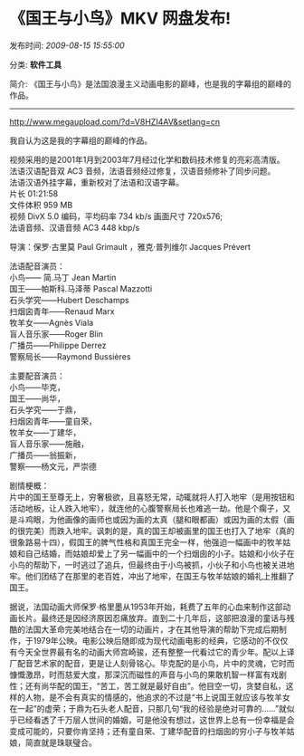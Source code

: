 # 《国王与小鸟》MKV 网盘发布!

发布时间: *2009-08-15 15:55:00*

分类: __软件工具__

简介: 《国王与小鸟》是法国浪漫主义动画电影的巅峰，也是我的字幕组的巅峰的作品。

---------
<http://www.megaupload.com/?d=V8HZI4AV&setlang=cn>

我自认为这是我的字幕组的巅峰的作品。

视频采用的是2001年1月到2003年7月经过化学和数码技术修复的亮彩高清版。  
法语汉语配音双 AC3 音频，法语音频经过修复，汉语音频修补了同步问题。  
法语汉语外挂字幕，重新校对了法语和汉语字幕。  
片长 01:21:58  
文件体积 959 MB  
视频 DivX 5.0 编码，平均码率 734 kb/s 画面尺寸 720x576;  
法语音频、汉语音频 AC3 448 kbp/s  
  
导演：保罗·古里莫 Paul Grimault ，雅克·普列维尔 Jacques Prévert  
  
法语配音演员：  
小鸟—— 简.马丁 Jean Martin  
国王——帕斯科.马泽蒂 Pascal Mazzotti  
石头学究——Hubert Deschamps  
扫烟囟青年——Renaud Marx  
牧羊女——Agnès Viala  
盲人音乐家——Roger Blin  
广播员——Philippe Derrez  
警察局长——Raymond Bussières  
  
主要配音演员：  
小鸟——毕克，  
国王——尚华，  
石头学究——于鼎，  
扫烟囟青年——童自荣，  
牧羊女——丁建华，  
盲人音乐家——施融，  
广播员——翁振新，  
警察——杨文元，严崇德  
  
剧情梗概：  
片中的国王至尊无上，穷奢极欲，且喜怒无常，动辄就将人打入地牢（是用按钮和活动地板，让人跌入地牢），就连他的心腹警察局长也难逃一劫。他是个瘸子，又是斗鸡眼，为他画像的画师也或因为画的太真（腿和眼都画）或因为画的太假（画的很完美）而跌入地牢。讽刺的是，真的国王却被画里的国王也打入了地牢（真的很象路易十四），假国王的脾气性格和真国王完全一样，他强迫一幅画中的牧羊姑娘和自己结婚，而姑娘却爱上了另一幅画中的一个扫烟囱的小子。姑娘和小伙子在小鸟的帮助下，一时逃过了追兵，但最终由于小鸟被抓，小伙子和小鸟也被关进地牢。他们团结了在那里的老百姓，冲出了地牢，在国王与牧羊姑娘的婚礼上推翻了国王。  
  
据说，法国动画大师保罗·格里墨从1953年开始，耗费了五年的心血来制作这部动画长片。最终还是因经济原因忍痛放弃。直到二十几年后，这部把浪漫的童话与残酷的法国大革命完美地结合在一切的动画片，才在其他导演的帮助下完成后期制作，于1979年公映。电影公映后随即成为现代动画电影的经典，它感动的不仅仅有今天全世界最有名的动画大师宫崎骏，还有整整一代看过它的青少年。配以上译厂配音艺术家的配音，更是让人刻骨铭心。毕克配的是小鸟，片中的灵魂，它时而慷慨激昂，时而慈爱大度，那深沉而磁性的声音与小鸟的果敢机智一样富有戏剧性；还有尚华配的国王，“苦工，苦工就是最好自由”。他目空一切，贪婪自私，这样的人物，是不会有真实的情感的，他追求的不过是“书上说国王就应该与牧羊女在一起”的虚荣；于鼎为石头老人配音，只那几句“我的经验是绝对可靠的……”就似乎已经看透了千万层人世间的婚姻，可是他没有想过，这世界上总有一份幸福是会变成可能的，只要你肯坚持；还有童自荣、丁建华配音的扫烟囱的穷小子与牧羊姑娘，简直就是珠联璧合。